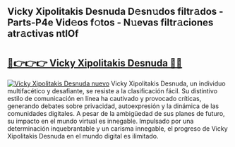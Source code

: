## Vicky Xipolitakis Desnuda D𝚎sn𝚞dos filtr𝚊dos - Parts-P4e Vid𝚎os f𝚘tos - N𝚞evas filtr𝚊ciones atr𝚊ctivas ntlOf

# <h2><a href="http://mbar3es.tromn.icu/?c=Vicky+Xipolitakis+Desnuda">🔗👉👉👉 Vicky Xipolitakis Desnuda 🔗🔗</a></h2>

[![Vicky Xipolitakis Desnuda nuevo](https://i.imgur.com/pEAQMta.gif)](http://mbar3es.tromn.icu/?c=Vicky+Xipolitakis+Desnuda)
Vicky Xipolitakis Desnuda, un individuo multifacético y desafiante, se resiste a la clasificación fácil. Su distintivo estilo de comunicación en línea ha cautivado y provocado críticas, generando debates sobre privacidad, autoexpresión y la dinámica de las comunidades digitales. A pesar de la ambigüedad de sus planes de futuro, su impacto en el mundo virtual es innegable. Impulsado por una determinación inquebrantable y un carisma innegable, el progreso de Vicky Xipolitakis Desnuda en el mundo digital es ilimitado.
